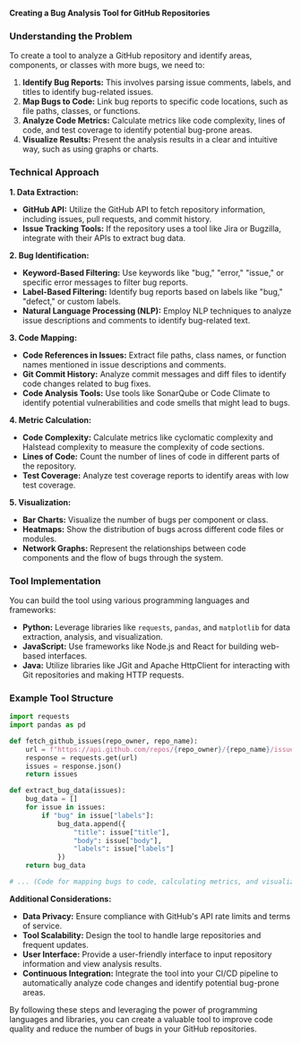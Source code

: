**Creating a Bug Analysis Tool for GitHub Repositories**

### Understanding the Problem
To create a tool to analyze a GitHub repository and identify areas, components, or classes with more bugs, we need to:

1. **Identify Bug Reports:** This involves parsing issue comments, labels, and titles to identify bug-related issues.
2. **Map Bugs to Code:** Link bug reports to specific code locations, such as file paths, classes, or functions.
3. **Analyze Code Metrics:** Calculate metrics like code complexity, lines of code, and test coverage to identify potential bug-prone areas.
4. **Visualize Results:** Present the analysis results in a clear and intuitive way, such as using graphs or charts.

### Technical Approach

**1. Data Extraction:**

* **GitHub API:** Utilize the GitHub API to fetch repository information, including issues, pull requests, and commit history.
* **Issue Tracking Tools:** If the repository uses a tool like Jira or Bugzilla, integrate with their APIs to extract bug data.

**2. Bug Identification:**

* **Keyword-Based Filtering:** Use keywords like "bug," "error," "issue," or specific error messages to filter bug reports.
* **Label-Based Filtering:** Identify bug reports based on labels like "bug," "defect," or custom labels.
* **Natural Language Processing (NLP):** Employ NLP techniques to analyze issue descriptions and comments to identify bug-related text.

**3. Code Mapping:**

* **Code References in Issues:** Extract file paths, class names, or function names mentioned in issue descriptions and comments.
* **Git Commit History:** Analyze commit messages and diff files to identify code changes related to bug fixes.
* **Code Analysis Tools:** Use tools like SonarQube or Code Climate to identify potential vulnerabilities and code smells that might lead to bugs.

**4. Metric Calculation:**

* **Code Complexity:** Calculate metrics like cyclomatic complexity and Halstead complexity to measure the complexity of code sections.
* **Lines of Code:** Count the number of lines of code in different parts of the repository.
* **Test Coverage:** Analyze test coverage reports to identify areas with low test coverage.

**5. Visualization:**

* **Bar Charts:** Visualize the number of bugs per component or class.
* **Heatmaps:** Show the distribution of bugs across different code files or modules.
* **Network Graphs:** Represent the relationships between code components and the flow of bugs through the system.

### Tool Implementation

You can build the tool using various programming languages and frameworks:

* **Python:** Leverage libraries like `requests`, `pandas`, and `matplotlib` for data extraction, analysis, and visualization.
* **JavaScript:** Use frameworks like Node.js and React for building web-based interfaces.
* **Java:** Utilize libraries like JGit and Apache HttpClient for interacting with Git repositories and making HTTP requests.

### Example Tool Structure

```python
import requests
import pandas as pd

def fetch_github_issues(repo_owner, repo_name):
    url = f"https://api.github.com/repos/{repo_owner}/{repo_name}/issues"
    response = requests.get(url)
    issues = response.json()
    return issues

def extract_bug_data(issues):
    bug_data = []
    for issue in issues:
        if "bug" in issue["labels"]:
            bug_data.append({
                "title": issue["title"],
                "body": issue["body"],
                "labels": issue["labels"]
            })
    return bug_data

# ... (Code for mapping bugs to code, calculating metrics, and visualizing results)
```

**Additional Considerations:**

* **Data Privacy:** Ensure compliance with GitHub's API rate limits and terms of service.
* **Tool Scalability:** Design the tool to handle large repositories and frequent updates.
* **User Interface:** Provide a user-friendly interface to input repository information and view analysis results.
* **Continuous Integration:** Integrate the tool into your CI/CD pipeline to automatically analyze code changes and identify potential bug-prone areas.

By following these steps and leveraging the power of programming languages and libraries, you can create a valuable tool to improve code quality and reduce the number of bugs in your GitHub repositories.
